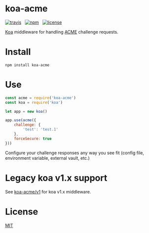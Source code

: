 # koa-acme

[![travis](http://img.shields.io/travis/simonratner/koa-acme/master.svg?style=flat-square)](https://travis-ci.org/simonratner/koa-acme) &nbsp;
[![npm](http://img.shields.io/npm/v/koa-acme.svg?style=flat-square)](https://www.npmjs.org/package/koa-acme) &nbsp;
[![license](https://img.shields.io/github/license/simonratner/koa-acme.svg?style=flat-square)](LICENSE)

[Koa](http://koajs.com) middleware for handling [ACME](https://github.com/ietf-wg-acme/acme) challenge requests.

# Install

```
npm install koa-acme
```

# Use

```javascript
const acme = require('koa-acme')
const koa = require('koa')

let app = new koa()

app.use(acme({
    challenge: {
        'test': 'test.1'
    },
    forceSecure: true
}))
```

Configure your challenge responses any way you see fit (config file,
environment variable, external vault, etc.)

# Legacy koa v1.x support

See [koa-acme/v1](https://github.com/simonratner/koa-acme/tree/v1) for koa v1.x middleware.
# License

[MIT](LICENSE)

